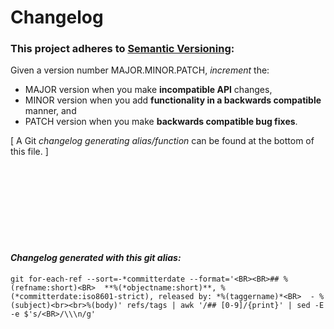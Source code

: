 # Changelog
### This project adheres to [Semantic Versioning](https://semver.org/spec/v2.0.0.html):

Given a version number MAJOR.MINOR.PATCH, *increment* the:

- MAJOR version when you make **incompatible API** changes,
- MINOR version when you add **functionality in a backwards compatible** manner, and
- PATCH version when you make **backwards compatible bug fixes**.

[ A Git *changelog generating alias/function* can be found at the bottom of this file. ]<br><br><br>




<br><br><br><br><br>
#### *Changelog generated with this git alias:*<br>
`git for-each-ref --sort=-*committerdate --format='<BR><BR>## %(refname:short)<BR>  **%(*objectname:short)**, %(*committerdate:iso8601-strict), released by: *%(taggername)*<BR>  - %(subject)<br><br>%(body)' refs/tags | awk '/## [0-9]/{print}' | sed -E -e $'s/<BR>/\\\n/g'`
